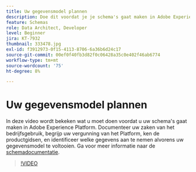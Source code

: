 ```yaml
---
title: Uw gegevensmodel plannen
description: Doe dit voordat je je schema's gaat maken in Adobe Experience Platform.
feature: Schemas
role: Data Architect, Developer
level: Beginner
jira: KT-7932
thumbnail: 333478.jpg
exl-id: f3912973-0f15-4113-8706-6a36b6d24c17
source-git-commit: 00ef0f40fb3d82f0c06428a35c0e402f46ab6774
workflow-type: tm+mt
source-wordcount: '75'
ht-degree: 8%

---
```


# Uw gegevensmodel plannen

In deze video wordt bekeken wat u moet doen voordat u uw schema&#39;s gaat maken in Adobe Experience Platform. Documenteer uw zaken van het bedrijfsgebruik, begrijp uw vergunning van het Platform, ken de productgidsen, en identificeer welke gegevens aan te nemen alvorens uw gegevensmodel te voltooien. Ga voor meer informatie naar de [schemadocumentatie](https://experienceleague.adobe.com/docs/experience-platform/xdm/home.html?lang=nl).

>[!VIDEO](https://video.tv.adobe.com/v/333478?learn=on)
